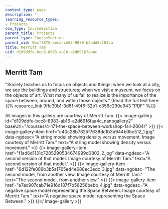 ```yaml
---
content_type: page
description: ''
learning_resource_types:
- Projects
ocw_type: CourseSection
parent_title: Projects
parent_type: CourseSection
parent_uid: 0bcf7875-aeca-ce03-9079-b5bdd8cf84ca
title: Merritt Tam
uid: d109ddfe-bcc8-8983-ab16-a2d6916faa4c
---
```


Merritt Tam
-----------

"Society teaches us to focus on objects and things; when we look at a city, we see the buildings and structures; when we visit a museum, we focus on the objects of art. What many of us fail to realize is the importance of the space between, around, and within those objects." (Read the full text here: {{% resource_link 9ffc30b1-3d61-49f6-32b1-c356c290e943 "PDF" %}})

All images in this gallery are courtesy of Merritt Tam.
{{< image-gallery id="d109ddfe-bcc8-8983-ab16-a2d6916faa4c_nanogallery2" baseUrl="/courses/4-171-the-space-between-workshop-fall-2004/" >}}
{{< image-gallery-item href="c40c28b7825f7638dc1b3b944b0bc512_1.jpg" data-ngdesc="A string model showing density versus movement. Image courtesy of Merritt Tam." text="A string model showing density versus movement." >}}
{{< image-gallery-item href="f1ad6d1131c7205290534674999d0802_2.jpg" data-ngdesc="A second version of that model. Image courtesy of Merritt Tam." text="A second version of that model." >}}
{{< image-gallery-item href="6d122fe089b3b5a1765ed4e688ec3edc_3.jpg" data-ngdesc="The second model, from another view. Image courtesy of Merritt Tam." text="The second model, from another view." >}}
{{< image-gallery-item href="e7ac907cab71e916d187f7b56256bebb_4.jpg" data-ngdesc="A negative space model representing the Space Between. Image courtesy of Merritt Tam." text="A negative space model representing the Space Between." >}}
{{</ image-gallery >}}